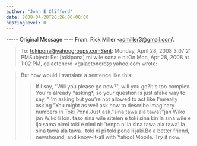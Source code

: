 ```yaml
---
author: "John E Clifford"
date: 2008-04-28T20:26:00+00:00
nestinglevel: 0
---
```

\-----
 Original Message ----
From: Rick Miller <[rdmiller3@gmail.com](mailto://rdmiller3@gmail.com)\
>To: [tokipona@yahoogroups.comSent](mailto://tokipona@yahoogroups.comSent): Monday, April 28, 2008 3:07:21 PMSubject: Re: \[tokipona\] mi wile sona e ni:On Mon, Apr 28, 2008 at 1:02 PM, galactonerd <galactonerd@ yahoo.com
> wrote:

> But how would I translate a sentence like this:
>> If I say, "Will you please go now?", will you go?It's too complex. You're already \*asking\*, so your question is just afake way to say, "I'm asking but you're not allowed to act like I'mreally asking."You might as well ask how to describe imaginary numbers in Toki Pona.Just ask."sina tawa ala tawa?"jan Wiko jan Wiko li lon. taso sina wile sitelen e toki sina kin la sina wile e  ijo sama ni:mi toki e nimi ni: 'tenpo ni la sina tawa ala tawa' la sina tawa ala tawa.  toki ni pi toki pona li jaki.Be a better friend, newshound, and know-it-all with Yahoo! Mobile. Try it now.